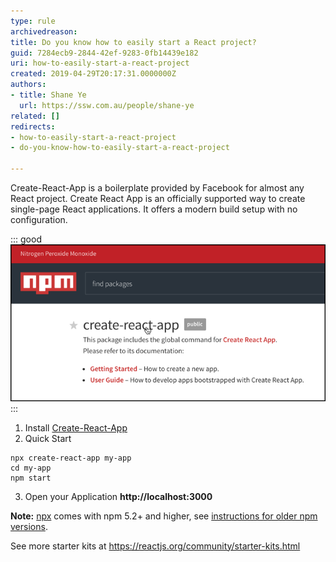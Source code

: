```yaml
---
type: rule
archivedreason: 
title: Do you know how to easily start a React project?
guid: 7284ecb9-2844-42ef-9283-0fb14439e182
uri: how-to-easily-start-a-react-project
created: 2019-04-29T20:17:31.0000000Z
authors:
- title: Shane Ye
  url: https://ssw.com.au/people/shane-ye
related: []
redirects:
- how-to-easily-start-a-react-project
- do-you-know-how-to-easily-start-a-react-project

---
```


Create-React-App is a boilerplate provided by Facebook for almost any React project. Create React App is an officially supported way to create single-page React applications. It offers a modern build setup with no configuration.

<!--endintro-->


::: good  
![Good example: Use the create-react-app npm package](create-react-app.png)  
:::

1. Install [Create-React-App](https://github.com/facebook/create-react-app)
2. Quick Start 
      


```
npx create-react-app my-app
cd my-app
npm start
```
3. Open your Application  **http://localhost:3000**


**Note:** [npx](https://medium.com/%40maybekatz/introducing-npx-an-npm-package-runner-55f7d4bd282b) comes with npm 5.2+ and higher, see [instructions for older npm versions](https://gist.github.com/gaearon/4064d3c23a77c74a3614c498a8bb1c5f).

See more starter kits at https://reactjs.org/community/starter-kits.html
